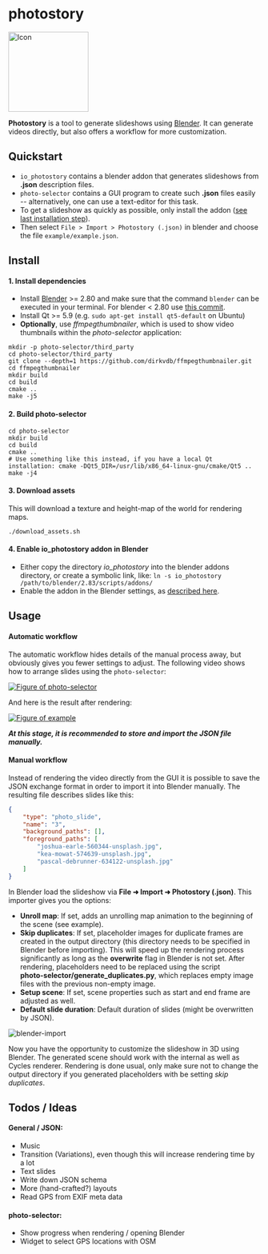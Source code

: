   # photostory

<img src="photo-selector/assets/photostory.svg" alt="Icon" width="160px"/>

**Photostory** is a tool to generate slideshows using [Blender](http://www.blender.org). It can generate videos directly, but also offers a workflow for more customization.

## Quickstart

* `io_photostory` contains a blender addon that generates slideshows from **.json** description files.
* `photo-selector` contains a GUI program to create such **.json** files easily -- alternatively, one can use a text-editor for this task.
* To get a slideshow as quickly as possible, only install the addon ([see last installation step](#4-enable-io_photostory-addon-in-blender)).
* Then select `File > Import > Photostory (.json)` in blender and choose the file `example/example.json`.

## Install

#### 1. Install dependencies

* Install [Blender](https://blender.org) >= 2.80 and make sure that the command `blender` can be executed in your terminal. For blender < 2.80 use [this commit](https://github.com/martinruenz/photostory/commit/d97a76fed7779727e683d0a72173a5f0651dbd2f).
* Install Qt >= 5.9 (e.g. `sudo apt-get install qt5-default` on Ubuntu)
* **Optionally**, use *ffmpegthumbnailer*, which is used to show video thumbnails within the *photo-selector* application:
```
mkdir -p photo-selector/third_party
cd photo-selector/third_party
git clone --depth=1 https://github.com/dirkvdb/ffmpegthumbnailer.git
cd ffmpegthumbnailer
mkdir build
cd build
cmake ..
make -j5
```

#### 2. Build photo-selector

```
cd photo-selector
mkdir build
cd build
cmake ..
# Use something like this instead, if you have a local Qt installation: cmake -DQt5_DIR=/usr/lib/x86_64-linux-gnu/cmake/Qt5 ..
make -j4
```

#### 3. Download assets
This will download a texture and height-map of the world for rendering maps.
```
./download_assets.sh
```

#### 4. Enable io_photostory addon in Blender

* Either copy the directory *io_photostory* into the blender addons directory, or create a symbolic link, like: `ln -s io_photostory /path/to/blender/2.83/scripts/addons/`
* Enable the addon in the Blender settings, as [described here](https://docs.blender.org/manual/en/latest/editors/preferences/addons.html).


## Usage

#### Automatic workflow

The automatic workflow hides details of the manual process away, but obviously gives you fewer settings to adjust. The following video shows how to arrange slides using the `photo-selector`:

[![Figure of photo-selector](figures/thumb_selector.png "Click me to see a video.")](https://www.martinruenz.de/media/photostory/photo-selector.mp4)

And here is the result after rendering:

[![Figure of example](figures/thumb_example.png "Click me to see a video.")](https://www.martinruenz.de/media/photostory/demo.webm)

***At this stage, it is recommended to store and import the JSON file manually.***

#### Manual workflow

Instead of rendering the video directly from the GUI it is possible to save the JSON exchange format in order to import it into Blender manually. The resulting file describes slides like this:

```JSON
{
    "type": "photo_slide",
    "name": "3",
    "background_paths": [],
    "foreground_paths": [
        "joshua-earle-560344-unsplash.jpg",
        "kea-mowat-574639-unsplash.jpg",
        "pascal-debrunner-634122-unsplash.jpg"
    ]
}
```

In Blender load the slideshow via **File ➜ Import ➜ Photostory (.json)**. This importer gives you the options:

* **Unroll map**: If set, adds an unrolling map animation to the beginning of the scene (see example).
* **Skip duplicates**: If set, placeholder images for duplicate frames are created in the output directory (this directory needs to be specified in Blender before importing). This will speed up the rendering process significantly as long as the **overwrite** flag in Blender is not set. After rendering, placeholders need to be replaced using the script </br> **photo-selector/generate_duplicates.py**, which replaces empty image files with the previous non-empty image.
* **Setup scene**: If set, scene properties such as start and end frame are adjusted as well.
* **Default slide duration**: Default duration of slides (might be overwritten by JSON).

![blender-import](/figures/cast-import.gif "Importing a slideshow in blender")

Now you have the opportunity to customize the slideshow in 3D using Blender. The generated scene should work with the internal as well as Cycles renderer. Rendering is done usual, only make sure not to change the output directory if you generated placeholders with be setting *skip duplicates*.

## Todos / Ideas

#### General / JSON:

* Music
* Transition (Variations), even though this will increase rendering time by a lot
* Text slides
* Write down JSON schema
* More (hand-crafted?) layouts
* Read GPS from EXIF meta data

#### photo-selector:

* Show progress when rendering / opening Blender
* Widget to select GPS locations with OSM
